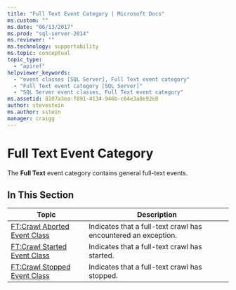```yaml
---
title: "Full Text Event Category | Microsoft Docs"
ms.custom: ""
ms.date: "06/13/2017"
ms.prod: "sql-server-2014"
ms.reviewer: ""
ms.technology: supportability
ms.topic: conceptual
topic_type: 
  - "apiref"
helpviewer_keywords: 
  - "event classes [SQL Server], Full Text event category"
  - "Full Text event category [SQL Server]"
  - "SQL Server event classes, Full Text event category"
ms.assetid: 8107a3ea-f891-4134-946b-c64e3a8e92e8
author: stevestein
ms.author: sstein
manager: craigg
---
```

# Full Text Event Category
  The **Full Text** event category contains general full-text events.  
  
## In This Section  
  
|Topic|Description|  
|-----------|-----------------|  
|[FT:Crawl Aborted Event Class](ft-crawl-aborted-event-class.md)|Indicates that a full-text crawl has encountered an exception.|  
|[FT:Crawl Started Event Class](ft-crawl-started-event-class.md)|Indicates that a full-text crawl has started.|  
|[FT:Crawl Stopped Event Class](ft-crawl-stopped-event-class.md)|Indicates that a full-text crawl has stopped.|  
  
  
